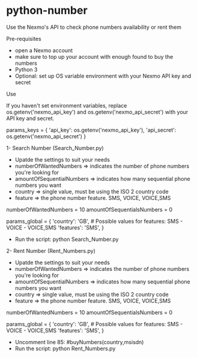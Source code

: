 # python-number
Use the Nexmo's API to check phone numbers availability or rent them 

Pre-requisites
- open a Nexmo account
- make sure to top up your account with enough found to buy the numbers
- Python 3
- Optional: set up OS variable environment with your Nexmo API key and secret

Use

If you haven't set environment variables, replace os.getenv('nexmo_api_key') and os.getenv('nexmo_api_secret') with your API key and secret.

params_keys = {
    'api_key': os.getenv('nexmo_api_key'),
    'api_secret': os.getenv('nexmo_api_secret')
}

1- Search Number (Search_Number.py)

- Upatde the settings to suit your needs
- numberOfWantedNumbers => indicates the number of phone numbers you're looking for
- amountOfSequentialNumbers => indicates how many sequential phone numbers you want 
- country => single value, must be using the ISO 2 country code
- feature => the phone number feature. SMS, VOICE, VOICE,SMS

numberOfWantedNumbers = 10
amountOfSequentialsNumbers = 0

params_global = {
    'country': 'GB',
    # Possible values for features: SMS - VOICE - VOICE,SMS
    'features': 'SMS',
}

- Run the script: python Search_Number.py

2- Rent Number (Rent_Numbers.py)

- Upatde the settings to suit your needs
- numberOfWantedNumbers => indicates the number of phone numbers you're looking for
- amountOfSequentialNumbers => indicates how many sequential phone numbers you want 
- country => single value, must be using the ISO 2 country code
- feature => the phone number feature. SMS, VOICE, VOICE,SMS

numberOfWantedNumbers = 10
amountOfSequentialsNumbers = 0

params_global = {
    'country': 'GB',
    # Possible values for features: SMS - VOICE - VOICE,SMS
    'features': 'SMS',
}

- Uncomment line 85: #buyNumbers(country,msisdn)
- Run the script: python Rent_Numbers.py
